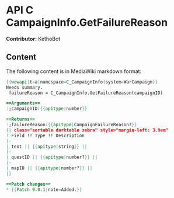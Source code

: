# API C CampaignInfo.GetFailureReason

**Contributor:** KethoBot

## Content

The following content is in MediaWiki markdown format:

```mediawiki
{{wowapi|t=a|namespace=C_CampaignInfo|system=WarCampaign}}
Needs summary.
 failureReason = C_CampaignInfo.GetFailureReason(campaignID)

==Arguments==
:;campaignID:{{apitype|number}}

==Returns==
:;failureReason:{{apitype|CampaignFailureReason?}}
{| class="sortable darktable zebra" style="margin-left: 3.9em"
! Field !! Type !! Description
|-
| text || {{apitype|string}} || 
|-
| questID || {{apitype|number?}} || 
|-
| mapID || {{apitype|number?}} || 
|}

==Patch changes==
* {{Patch 9.0.1|note=Added.}}
```